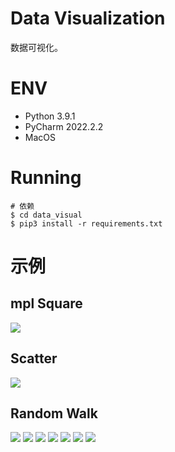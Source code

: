 # Data Visualization
数据可视化。

# ENV
- Python 3.9.1
- PyCharm 2022.2.2
- MacOS

# Running
```shell
# 依赖
$ cd data_visual
$ pip3 install -r requirements.txt
```

# 示例
## mpl Square
![](.README_images/99b2c79d.png)

## Scatter
![](.README_images/6d8c993b.png)

## Random Walk
![](.README_images/5ade58b0.png)
![](.README_images/93895884.png)
![](.README_images/753819e8.png)
![](.README_images/de019b40.png)
![](.README_images/90e6b2b7.png)
![](.README_images/8877b743.png)
![](.README_images/229f46c9.png)
